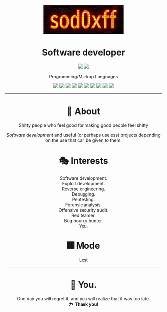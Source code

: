 <div align="center">

<p align="center">
<img src="https://raw.githubusercontent.com/sod0xff/Sod0xff/refs/heads/main/assets/sod0xff.png" height="92" />
</p>

# **Software developer**


![](https://img.shields.io/badge/OS-SlackWare-informational?style=flat&logo=linux&logoColor=lightorange&color=5f7d88)
![](https://img.shields.io/badge/Editor-Emacs-informational?style=flat&logo=atom&logoColor=white&color=35291B)

Programming/Markup Languages

![](https://img.shields.io/badge/C-%2300599C.svg?style=flat&logo=c&logoColor=white)
![](https://img.shields.io/badge/java-%23ED8B00.svg?style=flat&logo=java&logoColor=white)
![](https://img.shields.io/badge/python-3670A0?style=flat&logo=python&logoColor=ffdd54)
![](https://img.shields.io/badge/perl-%2339457E.svg?style=flat&logo=perl&logoColor=white)
![](https://img.shields.io/badge/lua-%232C2D72.svg?style=flat&logo=lua&logoColor=white)
![](https://img.shields.io/badge/TCL-%2300599C.svg?style=flat&logo=apache&logoColor=white)
![](https://img.shields.io/badge/ruby-268BEE?style=flat&logo=ruby&logoColor=white&color=622D2E)
![](https://img.shields.io/badge/html-%23E34F26.svg?style=flat&logo=html5&logoColor=white)
![](https://custom-icon-badges.demolab.com/badge/RAD-blue.svg?logo=rad&logoColor=white)
![](https://img.shields.io/badge/javascript-%23323330.svg?style=flat&logo=javascript&logoColor=%23F7DF1E)

<hr>

# 🚀 **About**

Shitty people who feel good for making good people feel shitty

*Software development* and useful (or perhaps useless) projects depending on
the use that can be given to them.

# 🎭 **Interests**

Software development.<br>
Exploit development.<br>
Reverse engineering.<br>
Debugging.<br>
Pentesting.<br>
Forensic analysis.<br>
Offensive security audit.<br>
Red teamer.<br>
Bug bounty hunter.<br>
You.<br>

# 🎆 **Mode**

Lost

<hr>

# 🧧 You.

One day you will regret it, and you will realize that it was too late.<br>
🏞️ **Thank you!**
 
</div>
